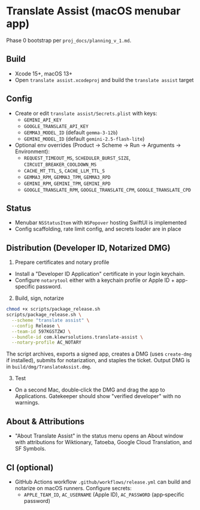 # Translate Assist (macOS menubar app)

Phase 0 bootstrap per `proj_docs/planning_v_1.md`.

## Build
- Xcode 15+, macOS 13+
- Open `translate assist.xcodeproj` and build the `translate assist` target

## Config
- Create or edit `translate assist/Secrets.plist` with keys:
  - `GEMINI_API_KEY`
  - `GOOGLE_TRANSLATE_API_KEY`
  - `GEMMA3_MODEL_ID` (default `gemma-3-12b`)
  - `GEMINI_MODEL_ID` (default `gemini-2.5-flash-lite`)
- Optional env overrides (Product → Scheme → Run → Arguments → Environment):
  - `REQUEST_TIMEOUT_MS`, `SCHEDULER_BURST_SIZE`, `CIRCUIT_BREAKER_COOLDOWN_MS`
  - `CACHE_MT_TTL_S`, `CACHE_LLM_TTL_S`
  - `GEMMA3_RPM`, `GEMMA3_TPM`, `GEMMA3_RPD`
  - `GEMINI_RPM`, `GEMINI_TPM`, `GEMINI_RPD`
  - `GOOGLE_TRANSLATE_RPM`, `GOOGLE_TRANSLATE_CPM`, `GOOGLE_TRANSLATE_CPD`

## Status
- Menubar `NSStatusItem` with `NSPopover` hosting SwiftUI is implemented
- Config scaffolding, rate limit config, and secrets loader are in place

## Distribution (Developer ID, Notarized DMG)

1) Prepare certificates and notary profile
- Install a "Developer ID Application" certificate in your login keychain.
- Configure `notarytool` either with a keychain profile or Apple ID + app-specific password.

2) Build, sign, notarize
```bash
chmod +x scripts/package_release.sh
scripts/package_release.sh \
  --scheme "translate assist" \
  --config Release \
  --team-id 597KGSTZWJ \
  --bundle-id com.klewrsolutions.translate-assist \
  --notary-profile AC_NOTARY
```

The script archives, exports a signed app, creates a DMG (uses `create-dmg` if installed), submits for notarization, and staples the ticket. Output DMG is in `build/dmg/TranslateAssist.dmg`.

3) Test
- On a second Mac, double‑click the DMG and drag the app to Applications. Gatekeeper should show "verified developer" with no warnings.

## About & Attributions
- "About Translate Assist" in the status menu opens an About window with attributions for Wiktionary, Tatoeba, Google Cloud Translation, and SF Symbols.

## CI (optional)
- GitHub Actions workflow `.github/workflows/release.yml` can build and notarize on macOS runners. Configure secrets:
  - `APPLE_TEAM_ID`, `AC_USERNAME` (Apple ID), `AC_PASSWORD` (app‑specific password)
